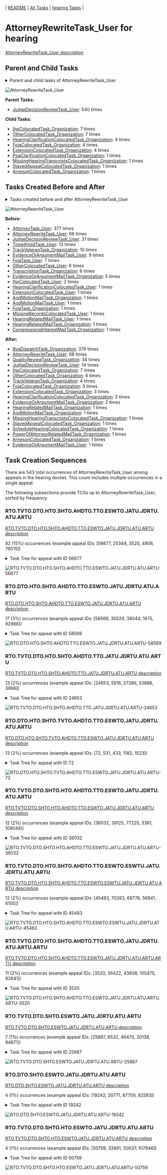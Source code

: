 <!-- DO NOT EDIT THIS FILE.  This file is autogenerated. -->
| [README](../README.md) | [All Tasks](../alltasks.md) | [hearing Tasks](tasklist.md) |

# AttorneyRewriteTask_User for hearing

[AttorneyRewriteTask_User description](../descr/AttorneyRewriteTask_User.md)

## Parent and Child Tasks

<details><summary markdown='span'>Parent and child tasks of AttorneyRewriteTask_User
</summary>

```
digraph G {
rankdir=LR;
node [shape=box]
"AttorneyRewriteTask_User" -> "OtherColocatedTask_Organization" [label=7]
"AttorneyRewriteTask_User" -> "IhpColocatedTask_Organization" [label=7]
"AttorneyRewriteTask_User" -> "HearingClarificationColocatedTask_Organization" [label=4]
"AttorneyRewriteTask_User" -> "FoiaColocatedTask_Organization" [label=4]
"AttorneyRewriteTask_User" -> "ExtensionColocatedTask_Organization" [label=4]
"AttorneyRewriteTask_User" -> "StayedAppealColocatedTask_Organization" [label=1]
"AttorneyRewriteTask_User" -> "PoaClarificationColocatedTask_Organization" [label=1]
"AttorneyRewriteTask_User" -> "MissingHearingTranscriptsColocatedTask_Organization" [label=1]
"AttorneyRewriteTask_User" -> "ArnesonColocatedTask_Organization" [label=1]
"JudgeDecisionReviewTask_User" -> "AttorneyRewriteTask_User" [label=540]
}
```
</details>

![AttorneyRewriteTask_User](dot/AttorneyRewriteTask_User-parentchild.dot.png)

**Parent Tasks:**

   * [JudgeDecisionReviewTask_User](JudgeDecisionReviewTask_User.md): 540 times

**Child Tasks:**

   * [IhpColocatedTask_Organization](IhpColocatedTask_Organization.md): 7 times
   * [OtherColocatedTask_Organization](OtherColocatedTask_Organization.md): 7 times
   * [HearingClarificationColocatedTask_Organization](HearingClarificationColocatedTask_Organization.md): 4 times
   * [FoiaColocatedTask_Organization](FoiaColocatedTask_Organization.md): 4 times
   * [ExtensionColocatedTask_Organization](ExtensionColocatedTask_Organization.md): 4 times
   * [PoaClarificationColocatedTask_Organization](PoaClarificationColocatedTask_Organization.md): 1 times
   * [MissingHearingTranscriptsColocatedTask_Organization](MissingHearingTranscriptsColocatedTask_Organization.md): 1 times
   * [StayedAppealColocatedTask_Organization](StayedAppealColocatedTask_Organization.md): 1 times
   * [ArnesonColocatedTask_Organization](ArnesonColocatedTask_Organization.md): 1 times

## Tasks Created Before and After

<details><summary markdown='span'>Tasks created before and after AttorneyRewriteTask_User</summary>

```
digraph G {
rankdir=LR;

"AttorneyRewriteTask_User" -> "BvaDispatchTask_Organization" [label=378]
"AttorneyRewriteTask_User" -> "AttorneyRewriteTask_User" [label=68]
"AttorneyRewriteTask_User" -> "QualityReviewTask_Organization" [label=34]
"AttorneyRewriteTask_User" -> "JudgeDecisionReviewTask_User" [label=14]
"AttorneyRewriteTask_User" -> "IhpColocatedTask_Organization" [label=7]
"AttorneyRewriteTask_User" -> "OtherColocatedTask_Organization" [label=6]
"AttorneyRewriteTask_User" -> "TrackVeteranTask_Organization" [label=4]
"AttorneyRewriteTask_User" -> "HearingClarificationColocatedTask_Organization" [label=3]
"AttorneyRewriteTask_User" -> "FoiaColocatedTask_Organization" [label=3]
"AttorneyRewriteTask_User" -> "ExtensionColocatedTask_Organization" [label=3]
"AttorneyRewriteTask_User" -> "EvidenceOrArgumentMailTask_Organization" [label=2]
"AttorneyRewriteTask_User" -> "StayedAppealColocatedTask_Organization" [label=1]
"AttorneyRewriteTask_User" -> "ScheduleHearingColocatedTask_Organization" [label=1]
"AttorneyRewriteTask_User" -> "PowerOfAttorneyRelatedMailTask_Organization" [label=1]
"AttorneyRewriteTask_User" -> "MissingHearingTranscriptsColocatedTask_Organization" [label=1]
"AttorneyRewriteTask_User" -> "HearingRelatedMailTask_Organization" [label=1]
"AttorneyRewriteTask_User" -> "EvidenceOrArgumentMailTask_User" [label=1]
"AttorneyRewriteTask_User" -> "ArnesonColocatedTask_Organization" [label=1]
"AttorneyRewriteTask_User" -> "AodMotionMailTask_Organization" [label=1]
"AttorneyTask_User" -> "AttorneyRewriteTask_User" [label=377]
"AttorneyRewriteTask_User" -> "AttorneyRewriteTask_User" [label=68]
"JudgeDecisionReviewTask_User" -> "AttorneyRewriteTask_User" [label=31]
"TimedHoldTask_User" -> "AttorneyRewriteTask_User" [label=13]
"TrackVeteranTask_Organization" -> "AttorneyRewriteTask_User" [label=10]
"EvidenceOrArgumentMailTask_User" -> "AttorneyRewriteTask_User" [label=9]
"FoiaTask_User" -> "AttorneyRewriteTask_User" [label=7]
"TranscriptionTask_Organization" -> "AttorneyRewriteTask_User" [label=6]
"OtherColocatedTask_User" -> "AttorneyRewriteTask_User" [label=6]
"EvidenceOrArgumentMailTask_Organization" -> "AttorneyRewriteTask_User" [label=5]
"IhpColocatedTask_User" -> "AttorneyRewriteTask_User" [label=2]
"MissingRecordsColocatedTask_User" -> "AttorneyRewriteTask_User" [label=1]
"HearingRelatedMailTask_User" -> "AttorneyRewriteTask_User" [label=1]
"HearingRelatedMailTask_Organization" -> "AttorneyRewriteTask_User" [label=1]
"HearingClarificationColocatedTask_User" -> "AttorneyRewriteTask_User" [label=1]
"FoiaTask_Organization" -> "AttorneyRewriteTask_User" [label=1]
"ExtensionColocatedTask_User" -> "AttorneyRewriteTask_User" [label=1]
"CongressionalInterestMailTask_Organization" -> "AttorneyRewriteTask_User" [label=1]
"AodMotionMailTask_User" -> "AttorneyRewriteTask_User" [label=1]
"AodMotionMailTask_Organization" -> "AttorneyRewriteTask_User" [label=1]
}
```
</details>

![AttorneyRewriteTask_User](dot/AttorneyRewriteTask_User.dot.png)

**Before:**

   * [AttorneyTask_User](AttorneyTask_User.md): 377 times
   * [AttorneyRewriteTask_User](AttorneyRewriteTask_User.md): 68 times
   * [JudgeDecisionReviewTask_User](JudgeDecisionReviewTask_User.md): 31 times
   * [TimedHoldTask_User](TimedHoldTask_User.md): 13 times
   * [TrackVeteranTask_Organization](TrackVeteranTask_Organization.md): 10 times
   * [EvidenceOrArgumentMailTask_User](EvidenceOrArgumentMailTask_User.md): 9 times
   * [FoiaTask_User](FoiaTask_User.md): 7 times
   * [OtherColocatedTask_User](OtherColocatedTask_User.md): 6 times
   * [TranscriptionTask_Organization](TranscriptionTask_Organization.md): 6 times
   * [EvidenceOrArgumentMailTask_Organization](EvidenceOrArgumentMailTask_Organization.md): 5 times
   * [IhpColocatedTask_User](IhpColocatedTask_User.md): 2 times
   * [HearingClarificationColocatedTask_User](HearingClarificationColocatedTask_User.md): 1 times
   * [ExtensionColocatedTask_User](ExtensionColocatedTask_User.md): 1 times
   * [AodMotionMailTask_Organization](AodMotionMailTask_Organization.md): 1 times
   * [AodMotionMailTask_User](AodMotionMailTask_User.md): 1 times
   * [FoiaTask_Organization](FoiaTask_Organization.md): 1 times
   * [MissingRecordsColocatedTask_User](MissingRecordsColocatedTask_User.md): 1 times
   * [HearingRelatedMailTask_User](HearingRelatedMailTask_User.md): 1 times
   * [HearingRelatedMailTask_Organization](HearingRelatedMailTask_Organization.md): 1 times
   * [CongressionalInterestMailTask_Organization](CongressionalInterestMailTask_Organization.md): 1 times

**After:**

   * [BvaDispatchTask_Organization](BvaDispatchTask_Organization.md): 378 times
   * [AttorneyRewriteTask_User](AttorneyRewriteTask_User.md): 68 times
   * [QualityReviewTask_Organization](QualityReviewTask_Organization.md): 34 times
   * [JudgeDecisionReviewTask_User](JudgeDecisionReviewTask_User.md): 14 times
   * [IhpColocatedTask_Organization](IhpColocatedTask_Organization.md): 7 times
   * [OtherColocatedTask_Organization](OtherColocatedTask_Organization.md): 6 times
   * [TrackVeteranTask_Organization](TrackVeteranTask_Organization.md): 4 times
   * [FoiaColocatedTask_Organization](FoiaColocatedTask_Organization.md): 3 times
   * [ExtensionColocatedTask_Organization](ExtensionColocatedTask_Organization.md): 3 times
   * [HearingClarificationColocatedTask_Organization](HearingClarificationColocatedTask_Organization.md): 3 times
   * [EvidenceOrArgumentMailTask_Organization](EvidenceOrArgumentMailTask_Organization.md): 2 times
   * [HearingRelatedMailTask_Organization](HearingRelatedMailTask_Organization.md): 1 times
   * [AodMotionMailTask_Organization](AodMotionMailTask_Organization.md): 1 times
   * [MissingHearingTranscriptsColocatedTask_Organization](MissingHearingTranscriptsColocatedTask_Organization.md): 1 times
   * [StayedAppealColocatedTask_Organization](StayedAppealColocatedTask_Organization.md): 1 times
   * [ScheduleHearingColocatedTask_Organization](ScheduleHearingColocatedTask_Organization.md): 1 times
   * [PowerOfAttorneyRelatedMailTask_Organization](PowerOfAttorneyRelatedMailTask_Organization.md): 1 times
   * [ArnesonColocatedTask_Organization](ArnesonColocatedTask_Organization.md): 1 times
   * [EvidenceOrArgumentMailTask_User](EvidenceOrArgumentMailTask_User.md): 1 times

## Task Creation Sequences

There are 543 total occurrences of AttorneyRewriteTask_User among appeals in the hearing docket.  This count includes multiple occurrences in a single appeal.

The following subsections provide TCSs up to AttorneyRewriteTask_User, sorted by frequency.

### RTO.TVTO.DTO.HTO.SHTO.AHDTO.TTO.ESWTO.JATU.JDRTU.ATU.ARTU

[RTO.TVTO.DTO.HTO.SHTO.AHDTO.TTO.ESWTO.JATU.JDRTU.ATU.ARTU description](../descr/RTO.TVTO.DTO.HTO.SHTO.AHDTO.TTO.ESWTO.JATU.JDRTU.ATU.ARTU.md)

82 (15%) occurrences (example appeal IDs: [56677, 25344, 3520, 4808, 76015])

<details><summary markdown='span'>Task Tree for appeal with ID 56677</summary>

```
@startuml
skinparam {
  ObjectBorderColor #555
  ObjectBorderThickness 0
  ObjectFontStyle bold
  ObjectFontSize 14
  ObjectAttributeFontColor #333
  ObjectAttributeFontSize 12
}
  object 0.RootTask #8dd3c7 {
Organization
}
  object 1.TrackVeteranTask #bebada {
Organization
}
  object 2.DistributionTask #ffffb3 {
Organization
}
  object 3.HearingTask #fb8072 {
Organization
}
  object 4.ScheduleHearingTask #80b1d3 {
Organization
}
  object 5.AssignHearingDispositionTask #8dd3c7 {
Organization
}
  object 6.TranscriptionTask #fb8072 {
Organization
}
  object 7.EvidenceSubmissionWindowTask #fccde5 {
Organization
}
  object 8.JudgeAssignTask #ccebc5 {
User
}
  object 9.JudgeDecisionReviewTask #d9d9d9 {
User
}
  object 10.AttorneyTask #bc80bd {
User
}
  object 11.AttorneyRewriteTask #b3de69 {
User  <back:white>    </back>
}
  object 12.BvaDispatchTask #b3de69 {
Organization
}
  object 13.BvaDispatchTask #b3de69 {
User
}
0.RootTask -- 1.TrackVeteranTask
0.RootTask -- 2.DistributionTask
2.DistributionTask -- 3.HearingTask
3.HearingTask -- 4.ScheduleHearingTask
3.HearingTask -- 5.AssignHearingDispositionTask
5.AssignHearingDispositionTask -- 6.TranscriptionTask
5.AssignHearingDispositionTask -- 7.EvidenceSubmissionWindowTask
0.RootTask -- 8.JudgeAssignTask
0.RootTask -- 9.JudgeDecisionReviewTask
9.JudgeDecisionReviewTask -- 10.AttorneyTask
9.JudgeDecisionReviewTask -- 11.AttorneyRewriteTask
0.RootTask -- 12.BvaDispatchTask
12.BvaDispatchTask -- 13.BvaDispatchTask
@enduml
```
</details>

![RTO.TVTO.DTO.HTO.SHTO.AHDTO.TTO.ESWTO.JATU.JDRTU.ATU.ARTU-56677](uml/RTO.TVTO.DTO.HTO.SHTO.AHDTO.TTO.ESWTO.JATU.JDRTU.ATU.ARTU-56677.png)

### RTO.DTO.HTO.SHTO.AHDTO.TTO.ESWTO.JATU.JDRTU.ATU.ARTU

[RTO.DTO.HTO.SHTO.AHDTO.TTO.ESWTO.JATU.JDRTU.ATU.ARTU description](../descr/RTO.DTO.HTO.SHTO.AHDTO.TTO.ESWTO.JATU.JDRTU.ATU.ARTU.md)

17 (3%) occurrences (example appeal IDs: [58569, 35024, 38044, 1675, 92968])

<details><summary markdown='span'>Task Tree for appeal with ID 58569</summary>

```
@startuml
skinparam {
  ObjectBorderColor #555
  ObjectBorderThickness 0
  ObjectFontStyle bold
  ObjectFontSize 14
  ObjectAttributeFontColor #333
  ObjectAttributeFontSize 12
}
  object 0.RootTask #8dd3c7 {
Organization
}
  object 1.DistributionTask #ffffb3 {
Organization
}
  object 2.HearingTask #fb8072 {
Organization
}
  object 3.ScheduleHearingTask #80b1d3 {
Organization
}
  object 4.AssignHearingDispositionTask #8dd3c7 {
Organization
}
  object 5.TranscriptionTask #fb8072 {
Organization
}
  object 6.EvidenceSubmissionWindowTask #fccde5 {
Organization
}
  object 7.JudgeAssignTask #ccebc5 {
User
}
  object 8.JudgeDecisionReviewTask #d9d9d9 {
User
}
  object 9.AttorneyTask #bc80bd {
User
}
  object 10.AttorneyRewriteTask #b3de69 {
User  <back:white>    </back>
}
  object 11.BvaDispatchTask #b3de69 {
Organization
}
  object 12.BvaDispatchTask #b3de69 {
User
}
0.RootTask -- 1.DistributionTask
1.DistributionTask -- 2.HearingTask
2.HearingTask -- 3.ScheduleHearingTask
2.HearingTask -- 4.AssignHearingDispositionTask
4.AssignHearingDispositionTask -- 5.TranscriptionTask
4.AssignHearingDispositionTask -- 6.EvidenceSubmissionWindowTask
0.RootTask -- 7.JudgeAssignTask
0.RootTask -- 8.JudgeDecisionReviewTask
8.JudgeDecisionReviewTask -- 9.AttorneyTask
8.JudgeDecisionReviewTask -- 10.AttorneyRewriteTask
0.RootTask -- 11.BvaDispatchTask
11.BvaDispatchTask -- 12.BvaDispatchTask
@enduml
```
</details>

![RTO.DTO.HTO.SHTO.AHDTO.TTO.ESWTO.JATU.JDRTU.ATU.ARTU-58569](uml/RTO.DTO.HTO.SHTO.AHDTO.TTO.ESWTO.JATU.JDRTU.ATU.ARTU-58569.png)

### RTO.TVTO.DTO.HTO.SHTO.AHDTO.TTO.JATU.JDRTU.ATU.ARTU

[RTO.TVTO.DTO.HTO.SHTO.AHDTO.TTO.JATU.JDRTU.ATU.ARTU description](../descr/RTO.TVTO.DTO.HTO.SHTO.AHDTO.TTO.JATU.JDRTU.ATU.ARTU.md)

13 (2%) occurrences (example appeal IDs: [24653, 5816, 27386, 33886, 3996])

<details><summary markdown='span'>Task Tree for appeal with ID 24653</summary>

```
@startuml
skinparam {
  ObjectBorderColor #555
  ObjectBorderThickness 0
  ObjectFontStyle bold
  ObjectFontSize 14
  ObjectAttributeFontColor #333
  ObjectAttributeFontSize 12
}
  object 0.RootTask #8dd3c7 {
Organization
}
  object 1.TrackVeteranTask #bebada {
Organization
}
  object 2.DistributionTask #ffffb3 {
Organization
}
  object 3.HearingTask #fb8072 {
Organization
}
  object 4.ScheduleHearingTask #80b1d3 {
Organization
}
  object 5.AssignHearingDispositionTask #8dd3c7 {
Organization
}
  object 6.TranscriptionTask #fb8072 {
Organization
}
  object 7.JudgeAssignTask #ccebc5 {
User
}
  object 8.JudgeDecisionReviewTask #d9d9d9 {
User
}
  object 9.AttorneyTask #bc80bd {
User
}
  object 10.AttorneyRewriteTask #b3de69 {
User  <back:white>    </back>
}
  object 11.AttorneyRewriteTask #b3de69 {
User  <back:white>    </back>
}
  object 12.BvaDispatchTask #b3de69 {
Organization
}
  object 13.BvaDispatchTask #b3de69 {
User
}
0.RootTask -- 1.TrackVeteranTask
0.RootTask -- 2.DistributionTask
2.DistributionTask -- 3.HearingTask
3.HearingTask -- 4.ScheduleHearingTask
3.HearingTask -- 5.AssignHearingDispositionTask
5.AssignHearingDispositionTask -- 6.TranscriptionTask
0.RootTask -- 7.JudgeAssignTask
0.RootTask -- 8.JudgeDecisionReviewTask
8.JudgeDecisionReviewTask -- 9.AttorneyTask
8.JudgeDecisionReviewTask -- 10.AttorneyRewriteTask
8.JudgeDecisionReviewTask -- 11.AttorneyRewriteTask
0.RootTask -- 12.BvaDispatchTask
12.BvaDispatchTask -- 13.BvaDispatchTask
@enduml
```
</details>

![RTO.TVTO.DTO.HTO.SHTO.AHDTO.TTO.JATU.JDRTU.ATU.ARTU-24653](uml/RTO.TVTO.DTO.HTO.SHTO.AHDTO.TTO.JATU.JDRTU.ATU.ARTU-24653.png)

### RTO.DTO.HTO.SHTO.TVTO.AHDTO.TTO.ESWTO.JATU.JDRTU.ATU.ARTU

[RTO.DTO.HTO.SHTO.TVTO.AHDTO.TTO.ESWTO.JATU.JDRTU.ATU.ARTU description](../descr/RTO.DTO.HTO.SHTO.TVTO.AHDTO.TTO.ESWTO.JATU.JDRTU.ATU.ARTU.md)

13 (2%) occurrences (example appeal IDs: [72, 531, 433, 1182, 1523])

<details><summary markdown='span'>Task Tree for appeal with ID 72</summary>

```
@startuml
skinparam {
  ObjectBorderColor #555
  ObjectBorderThickness 0
  ObjectFontStyle bold
  ObjectFontSize 14
  ObjectAttributeFontColor #333
  ObjectAttributeFontSize 12
}
  object 0.RootTask #8dd3c7 {
Organization
}
  object 1.InformalHearingPresentationTask #fdb462 {
Organization
}
  object 2.DistributionTask #ffffb3 {
Organization
}
  object 3.HearingTask #fb8072 {
Organization
}
  object 4.ScheduleHearingTask #80b1d3 {
Organization
}
  object 5.TrackVeteranTask #bebada {
Organization
}
  object 6.AssignHearingDispositionTask #8dd3c7 {
Organization
}
  object 7.TranscriptionTask #fb8072 {
Organization
}
  object 8.EvidenceSubmissionWindowTask #fccde5 {
Organization
}
  object 9.JudgeAssignTask #ccebc5 {
User
}
  object 10.JudgeDecisionReviewTask #d9d9d9 {
User
}
  object 11.AttorneyTask #bc80bd {
User
}
  object 12.AttorneyRewriteTask #b3de69 {
User  <back:white>    </back>
}
  object 13.BvaDispatchTask #b3de69 {
Organization
}
  object 14.BvaDispatchTask #b3de69 {
User
}
2.DistributionTask -- 1.InformalHearingPresentationTask
0.RootTask -- 2.DistributionTask
2.DistributionTask -- 3.HearingTask
3.HearingTask -- 4.ScheduleHearingTask
0.RootTask -- 5.TrackVeteranTask
3.HearingTask -- 6.AssignHearingDispositionTask
6.AssignHearingDispositionTask -- 7.TranscriptionTask
6.AssignHearingDispositionTask -- 8.EvidenceSubmissionWindowTask
0.RootTask -- 9.JudgeAssignTask
0.RootTask -- 10.JudgeDecisionReviewTask
10.JudgeDecisionReviewTask -- 11.AttorneyTask
10.JudgeDecisionReviewTask -- 12.AttorneyRewriteTask
0.RootTask -- 13.BvaDispatchTask
13.BvaDispatchTask -- 14.BvaDispatchTask
@enduml
```
</details>

![RTO.DTO.HTO.SHTO.TVTO.AHDTO.TTO.ESWTO.JATU.JDRTU.ATU.ARTU-72](uml/RTO.DTO.HTO.SHTO.TVTO.AHDTO.TTO.ESWTO.JATU.JDRTU.ATU.ARTU-72.png)

### RTO.TVTO.DTO.SHTO.HTO.AHDTO.TTO.ESWTO.JATU.JDRTU.ATU.ARTU

[RTO.TVTO.DTO.SHTO.HTO.AHDTO.TTO.ESWTO.JATU.JDRTU.ATU.ARTU description](../descr/RTO.TVTO.DTO.SHTO.HTO.AHDTO.TTO.ESWTO.JATU.JDRTU.ATU.ARTU.md)

12 (2%) occurrences (example appeal IDs: [36032, 39125, 77225, 3361, 109048])

<details><summary markdown='span'>Task Tree for appeal with ID 36032</summary>

```
@startuml
skinparam {
  ObjectBorderColor #555
  ObjectBorderThickness 0
  ObjectFontStyle bold
  ObjectFontSize 14
  ObjectAttributeFontColor #333
  ObjectAttributeFontSize 12
}
  object 0.RootTask #8dd3c7 {
Organization
}
  object 1.TrackVeteranTask #bebada {
Organization
}
  object 2.DistributionTask #ffffb3 {
Organization
}
  object 3.HearingTask #fb8072 {
Organization
}
  object 4.ScheduleHearingTask #80b1d3 {
Organization
}
  object 5.HearingAdminActionVerifyAddressTask #ffed6f {
Organization
}
  object 6.AssignHearingDispositionTask #8dd3c7 {
Organization
}
  object 7.HearingTask #fb8072 {
Organization
}
  object 8.AssignHearingDispositionTask #8dd3c7 {
Organization
}
  object 9.TranscriptionTask #fb8072 {
Organization
}
  object 10.EvidenceSubmissionWindowTask #fccde5 {
Organization
}
  object 11.JudgeAssignTask #ccebc5 {
User
}
  object 12.JudgeDecisionReviewTask #d9d9d9 {
User
}
  object 13.AttorneyTask #bc80bd {
User
}
  object 14.AttorneyRewriteTask #b3de69 {
User  <back:white>    </back>
}
  object 15.BvaDispatchTask #b3de69 {
Organization
}
  object 16.BvaDispatchTask #b3de69 {
User
}
0.RootTask -- 1.TrackVeteranTask
0.RootTask -- 2.DistributionTask
2.DistributionTask -- 3.HearingTask
3.HearingTask -- 4.ScheduleHearingTask
4.ScheduleHearingTask -- 5.HearingAdminActionVerifyAddressTask
3.HearingTask -- 6.AssignHearingDispositionTask
2.DistributionTask -- 7.HearingTask
7.HearingTask -- 8.AssignHearingDispositionTask
8.AssignHearingDispositionTask -- 9.TranscriptionTask
8.AssignHearingDispositionTask -- 10.EvidenceSubmissionWindowTask
0.RootTask -- 11.JudgeAssignTask
0.RootTask -- 12.JudgeDecisionReviewTask
12.JudgeDecisionReviewTask -- 13.AttorneyTask
12.JudgeDecisionReviewTask -- 14.AttorneyRewriteTask
0.RootTask -- 15.BvaDispatchTask
15.BvaDispatchTask -- 16.BvaDispatchTask
@enduml
```
</details>

![RTO.TVTO.DTO.SHTO.HTO.AHDTO.TTO.ESWTO.JATU.JDRTU.ATU.ARTU-36032](uml/RTO.TVTO.DTO.SHTO.HTO.AHDTO.TTO.ESWTO.JATU.JDRTU.ATU.ARTU-36032.png)

### RTO.TVTO.DTO.HTO.SHTO.AHDTO.TTO.ESWTO.ESWTU.JATU.JDRTU.ATU.ARTU

[RTO.TVTO.DTO.HTO.SHTO.AHDTO.TTO.ESWTO.ESWTU.JATU.JDRTU.ATU.ARTU description](../descr/RTO.TVTO.DTO.HTO.SHTO.AHDTO.TTO.ESWTO.ESWTU.JATU.JDRTU.ATU.ARTU.md)

12 (2%) occurrences (example appeal IDs: [45483, 70263, 69778, 56941, 6100])

<details><summary markdown='span'>Task Tree for appeal with ID 45483</summary>

```
@startuml
skinparam {
  ObjectBorderColor #555
  ObjectBorderThickness 0
  ObjectFontStyle bold
  ObjectFontSize 14
  ObjectAttributeFontColor #333
  ObjectAttributeFontSize 12
}
  object 0.RootTask #8dd3c7 {
Organization
}
  object 1.TrackVeteranTask #bebada {
Organization
}
  object 2.DistributionTask #ffffb3 {
Organization
}
  object 3.HearingTask #fb8072 {
Organization
}
  object 4.ScheduleHearingTask #80b1d3 {
Organization
}
  object 5.AssignHearingDispositionTask #8dd3c7 {
Organization
}
  object 6.TranscriptionTask #fb8072 {
Organization
}
  object 7.EvidenceSubmissionWindowTask #fccde5 {
Organization
}
  object 8.EvidenceSubmissionWindowTask #fccde5 {
User
}
  object 9.JudgeAssignTask #ccebc5 {
User
}
  object 10.JudgeDecisionReviewTask #d9d9d9 {
User
}
  object 11.AttorneyTask #bc80bd {
User
}
  object 12.AttorneyRewriteTask #b3de69 {
User  <back:white>    </back>
}
  object 13.BvaDispatchTask #b3de69 {
Organization
}
  object 14.BvaDispatchTask #b3de69 {
User
}
0.RootTask -- 1.TrackVeteranTask
0.RootTask -- 2.DistributionTask
2.DistributionTask -- 3.HearingTask
3.HearingTask -- 4.ScheduleHearingTask
3.HearingTask -- 5.AssignHearingDispositionTask
5.AssignHearingDispositionTask -- 6.TranscriptionTask
5.AssignHearingDispositionTask -- 7.EvidenceSubmissionWindowTask
7.EvidenceSubmissionWindowTask -- 8.EvidenceSubmissionWindowTask
0.RootTask -- 9.JudgeAssignTask
0.RootTask -- 10.JudgeDecisionReviewTask
10.JudgeDecisionReviewTask -- 11.AttorneyTask
10.JudgeDecisionReviewTask -- 12.AttorneyRewriteTask
0.RootTask -- 13.BvaDispatchTask
13.BvaDispatchTask -- 14.BvaDispatchTask
@enduml
```
</details>

![RTO.TVTO.DTO.HTO.SHTO.AHDTO.TTO.ESWTO.ESWTU.JATU.JDRTU.ATU.ARTU-45483](uml/RTO.TVTO.DTO.HTO.SHTO.AHDTO.TTO.ESWTO.ESWTU.JATU.JDRTU.ATU.ARTU-45483.png)

### RTO.TVTO.DTO.HTO.SHTO.AHDTO.TTO.ESWTO.JATU.JDRTU.ATU.ARTU.ARTU

[RTO.TVTO.DTO.HTO.SHTO.AHDTO.TTO.ESWTO.JATU.JDRTU.ATU.ARTU.ARTU description](../descr/RTO.TVTO.DTO.HTO.SHTO.AHDTO.TTO.ESWTO.JATU.JDRTU.ATU.ARTU.ARTU.md)

11 (2%) occurrences (example appeal IDs: [3520, 36422, 43608, 105475, 92641])

<details><summary markdown='span'>Task Tree for appeal with ID 3520</summary>

```
@startuml
skinparam {
  ObjectBorderColor #555
  ObjectBorderThickness 0
  ObjectFontStyle bold
  ObjectFontSize 14
  ObjectAttributeFontColor #333
  ObjectAttributeFontSize 12
}
  object 0.RootTask #8dd3c7 {
Organization
}
  object 1.TrackVeteranTask #bebada {
Organization
}
  object 2.DistributionTask #ffffb3 {
Organization
}
  object 3.HearingTask #fb8072 {
Organization
}
  object 4.ScheduleHearingTask #80b1d3 {
Organization
}
  object 5.AssignHearingDispositionTask #8dd3c7 {
Organization
}
  object 6.TranscriptionTask #fb8072 {
Organization
}
  object 7.EvidenceSubmissionWindowTask #fccde5 {
Organization
}
  object 8.JudgeAssignTask #ccebc5 {
User
}
  object 9.JudgeDecisionReviewTask #d9d9d9 {
User
}
  object 10.AttorneyTask #bc80bd {
User
}
  object 11.AttorneyRewriteTask #b3de69 {
User  <back:white>    </back>
}
  object 12.AttorneyRewriteTask #b3de69 {
User  <back:white>    </back>
}
  object 13.BvaDispatchTask #b3de69 {
Organization
}
  object 14.BvaDispatchTask #b3de69 {
User
}
0.RootTask -- 1.TrackVeteranTask
0.RootTask -- 2.DistributionTask
2.DistributionTask -- 3.HearingTask
3.HearingTask -- 4.ScheduleHearingTask
3.HearingTask -- 5.AssignHearingDispositionTask
5.AssignHearingDispositionTask -- 6.TranscriptionTask
5.AssignHearingDispositionTask -- 7.EvidenceSubmissionWindowTask
0.RootTask -- 8.JudgeAssignTask
0.RootTask -- 9.JudgeDecisionReviewTask
9.JudgeDecisionReviewTask -- 10.AttorneyTask
9.JudgeDecisionReviewTask -- 11.AttorneyRewriteTask
9.JudgeDecisionReviewTask -- 12.AttorneyRewriteTask
0.RootTask -- 13.BvaDispatchTask
13.BvaDispatchTask -- 14.BvaDispatchTask
@enduml
```
</details>

![RTO.TVTO.DTO.HTO.SHTO.AHDTO.TTO.ESWTO.JATU.JDRTU.ATU.ARTU.ARTU-3520](uml/RTO.TVTO.DTO.HTO.SHTO.AHDTO.TTO.ESWTO.JATU.JDRTU.ATU.ARTU.ARTU-3520.png)

### RTO.TVTO.DTO.SHTO.ESWTO.JATU.JDRTU.ATU.ARTU

[RTO.TVTO.DTO.SHTO.ESWTO.JATU.JDRTU.ATU.ARTU description](../descr/RTO.TVTO.DTO.SHTO.ESWTO.JATU.JDRTU.ATU.ARTU.md)

7 (1%) occurrences (example appeal IDs: [25887, 6532, 46470, 20136, 94671])

<details><summary markdown='span'>Task Tree for appeal with ID 25887</summary>

```
@startuml
skinparam {
  ObjectBorderColor #555
  ObjectBorderThickness 0
  ObjectFontStyle bold
  ObjectFontSize 14
  ObjectAttributeFontColor #333
  ObjectAttributeFontSize 12
}
  object 0.RootTask #8dd3c7 {
Organization
}
  object 1.TrackVeteranTask #bebada {
Organization
}
  object 2.DistributionTask #ffffb3 {
Organization
}
  object 3.HearingTask #fb8072 {
Organization
}
  object 4.ScheduleHearingTask #80b1d3 {
Organization
}
  object 5.AssignHearingDispositionTask #8dd3c7 {
Organization
}
  object 6.EvidenceSubmissionWindowTask #fccde5 {
Organization
}
  object 7.JudgeAssignTask #ccebc5 {
User
}
  object 8.JudgeDecisionReviewTask #d9d9d9 {
User
}
  object 9.AttorneyTask #bc80bd {
User
}
  object 10.AttorneyRewriteTask #b3de69 {
User  <back:white>    </back>
}
  object 11.BvaDispatchTask #b3de69 {
Organization
}
  object 12.BvaDispatchTask #b3de69 {
User
}
0.RootTask -- 1.TrackVeteranTask
0.RootTask -- 2.DistributionTask
2.DistributionTask -- 3.HearingTask
3.HearingTask -- 4.ScheduleHearingTask
3.HearingTask -- 5.AssignHearingDispositionTask
2.DistributionTask -- 6.EvidenceSubmissionWindowTask
0.RootTask -- 7.JudgeAssignTask
0.RootTask -- 8.JudgeDecisionReviewTask
8.JudgeDecisionReviewTask -- 9.AttorneyTask
8.JudgeDecisionReviewTask -- 10.AttorneyRewriteTask
0.RootTask -- 11.BvaDispatchTask
11.BvaDispatchTask -- 12.BvaDispatchTask
@enduml
```
</details>

![RTO.TVTO.DTO.SHTO.ESWTO.JATU.JDRTU.ATU.ARTU-25887](uml/RTO.TVTO.DTO.SHTO.ESWTO.JATU.JDRTU.ATU.ARTU-25887.png)

### RTO.DTO.SHTO.ESWTO.JATU.JDRTU.ATU.ARTU

[RTO.DTO.SHTO.ESWTO.JATU.JDRTU.ATU.ARTU description](../descr/RTO.DTO.SHTO.ESWTO.JATU.JDRTU.ATU.ARTU.md)

4 (1%) occurrences (example appeal IDs: [19242, 20771, 87759, 92593])

<details><summary markdown='span'>Task Tree for appeal with ID 19242</summary>

```
@startuml
skinparam {
  ObjectBorderColor #555
  ObjectBorderThickness 0
  ObjectFontStyle bold
  ObjectFontSize 14
  ObjectAttributeFontColor #333
  ObjectAttributeFontSize 12
}
  object 0.RootTask #8dd3c7 {
Organization
}
  object 1.TrackVeteranTask #bebada {
Organization
}
  object 2.DistributionTask #ffffb3 {
Organization
}
  object 3.HearingTask #fb8072 {
Organization
}
  object 4.ScheduleHearingTask #80b1d3 {
Organization
}
  object 5.HearingAdminActionVerifyAddressTask #ffed6f {
Organization
}
  object 6.AssignHearingDispositionTask #8dd3c7 {
Organization
}
  object 7.EvidenceSubmissionWindowTask #fccde5 {
Organization
}
  object 8.JudgeAssignTask #ccebc5 {
User
}
  object 9.JudgeDecisionReviewTask #d9d9d9 {
User
}
  object 10.AttorneyTask #bc80bd {
User
}
  object 11.AttorneyRewriteTask #b3de69 {
User  <back:white>    </back>
}
  object 12.BvaDispatchTask #b3de69 {
Organization
}
  object 13.BvaDispatchTask #b3de69 {
User
}
  object 14.VacateMotionMailTask #ffffb3 {
Organization
}
  object 15.VacateMotionMailTask #ffffb3 {
Organization
}
  object 16.VacateMotionMailTask #ffffb3 {
User
}
  object 17.JudgeAddressMotionToVacateTask #1f77b4 {
User
}
0.RootTask -- 1.TrackVeteranTask
0.RootTask -- 2.DistributionTask
2.DistributionTask -- 3.HearingTask
3.HearingTask -- 4.ScheduleHearingTask
4.ScheduleHearingTask -- 5.HearingAdminActionVerifyAddressTask
3.HearingTask -- 6.AssignHearingDispositionTask
2.DistributionTask -- 7.EvidenceSubmissionWindowTask
0.RootTask -- 8.JudgeAssignTask
0.RootTask -- 9.JudgeDecisionReviewTask
9.JudgeDecisionReviewTask -- 10.AttorneyTask
9.JudgeDecisionReviewTask -- 11.AttorneyRewriteTask
0.RootTask -- 12.BvaDispatchTask
12.BvaDispatchTask -- 13.BvaDispatchTask
0.RootTask -- 14.VacateMotionMailTask
14.VacateMotionMailTask -- 15.VacateMotionMailTask
15.VacateMotionMailTask -- 16.VacateMotionMailTask
16.VacateMotionMailTask -- 17.JudgeAddressMotionToVacateTask
@enduml
```
</details>

![RTO.DTO.SHTO.ESWTO.JATU.JDRTU.ATU.ARTU-19242](uml/RTO.DTO.SHTO.ESWTO.JATU.JDRTU.ATU.ARTU-19242.png)

### RTO.TVTO.DTO.SHTO.HTO.ESWTO.JATU.JDRTU.ATU.ARTU

[RTO.TVTO.DTO.SHTO.HTO.ESWTO.JATU.JDRTU.ATU.ARTU description](../descr/RTO.TVTO.DTO.SHTO.HTO.ESWTO.JATU.JDRTU.ATU.ARTU.md)

4 (1%) occurrences (example appeal IDs: [50759, 33891, 50037, 107946])

<details><summary markdown='span'>Task Tree for appeal with ID 50759</summary>

```
@startuml
skinparam {
  ObjectBorderColor #555
  ObjectBorderThickness 0
  ObjectFontStyle bold
  ObjectFontSize 14
  ObjectAttributeFontColor #333
  ObjectAttributeFontSize 12
}
  object 0.RootTask #8dd3c7 {
Organization
}
  object 1.TrackVeteranTask #bebada {
Organization
}
  object 2.DistributionTask #ffffb3 {
Organization
}
  object 3.HearingTask #fb8072 {
Organization
}
  object 4.ScheduleHearingTask #80b1d3 {
Organization
}
  object 5.AssignHearingDispositionTask #8dd3c7 {
Organization
}
  object 6.HearingTask #fb8072 {
Organization
}
  object 7.ScheduleHearingTask #80b1d3 {
Organization
}
  object 8.EvidenceSubmissionWindowTask #fccde5 {
Organization
}
  object 9.JudgeAssignTask #ccebc5 {
User
}
  object 10.JudgeDecisionReviewTask #d9d9d9 {
User
}
  object 11.AttorneyTask #bc80bd {
User
}
  object 12.AttorneyRewriteTask #b3de69 {
User  <back:white>    </back>
}
  object 13.IhpColocatedTask #bc80bd {
Organization
}
  object 14.IhpColocatedTask #bc80bd {
User
}
  object 15.TimedHoldTask #fccde5 {
User
}
  object 16.BvaDispatchTask #b3de69 {
Organization
}
  object 17.BvaDispatchTask #b3de69 {
User
}
  object 18.EvidenceOrArgumentMailTask #ffffb3 {
Organization
}
  object 19.EvidenceOrArgumentMailTask #ffffb3 {
Organization
}
  object 20.EvidenceOrArgumentMailTask #ffffb3 {
User
}
  object 21.EvidenceOrArgumentMailTask #ffffb3 {
User
}
0.RootTask -- 1.TrackVeteranTask
0.RootTask -- 2.DistributionTask
2.DistributionTask -- 3.HearingTask
3.HearingTask -- 4.ScheduleHearingTask
3.HearingTask -- 5.AssignHearingDispositionTask
2.DistributionTask -- 6.HearingTask
6.HearingTask -- 7.ScheduleHearingTask
6.HearingTask -- 8.EvidenceSubmissionWindowTask
0.RootTask -- 9.JudgeAssignTask
0.RootTask -- 10.JudgeDecisionReviewTask
10.JudgeDecisionReviewTask -- 11.AttorneyTask
10.JudgeDecisionReviewTask -- 12.AttorneyRewriteTask
12.AttorneyRewriteTask -- 13.IhpColocatedTask
13.IhpColocatedTask -- 14.IhpColocatedTask
14.IhpColocatedTask -- 15.TimedHoldTask
0.RootTask -- 16.BvaDispatchTask
16.BvaDispatchTask -- 17.BvaDispatchTask
0.RootTask -- 18.EvidenceOrArgumentMailTask
18.EvidenceOrArgumentMailTask -- 19.EvidenceOrArgumentMailTask
19.EvidenceOrArgumentMailTask -- 20.EvidenceOrArgumentMailTask
19.EvidenceOrArgumentMailTask -- 21.EvidenceOrArgumentMailTask
@enduml
```
</details>

![RTO.TVTO.DTO.SHTO.HTO.ESWTO.JATU.JDRTU.ATU.ARTU-50759](uml/RTO.TVTO.DTO.SHTO.HTO.ESWTO.JATU.JDRTU.ATU.ARTU-50759.png)

